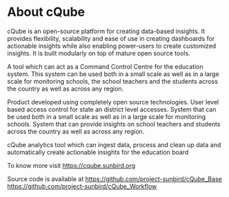 # About cQube

cQube is an open-source platform for creating data-based insights. It provides flexibility, scalability and ease of use in creating dashboards for actionable insights while also enabling power-users to create customized insights. It is built modularly on top of mature open source tools.

A tool which can act as a Command Control Centre for the education system.  This system can be used both in a small scale as well as in a large scale for monitoring schools, the school teachers and the students across the country as well as across any region.

Product developed using completely open source technologies. User level based access control for state an district level accesses. System that can be used both in a small scale as well as in a large scale for monitoring schools. System that can provide insights on school teachers and students across the country as well as across any region.

cQube analytics tool which can ingest data, process and clean up data and automatically create actionable insights for the education board

To know more visit https://cqube.sunbird.org 

Source code is available at 
https://github.com/project-sunbird/cQube_Base 
https://github.com/project-sunbird/cQube_Workflow 
